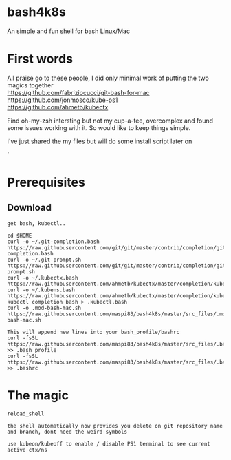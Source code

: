 # bash4k8s
An simple and fun shell for bash Linux/Mac

# First words
All praise go to these people, I did only minimal work of putting the two magics together  
https://github.com/fabriziocucci/git-bash-for-mac  
https://github.com/jonmosco/kube-ps1  
https://github.com/ahmetb/kubectx  


Find oh-my-zsh intersting but not my cup-a-tee, overcomplex and found some issues working with it. So would like to keep things simple. 

I've just shared the my files but will do some install script later on

`
# Prerequisites

## Download
```
get bash, kubectl..

cd $HOME
curl -o ~/.git-completion.bash https://raw.githubusercontent.com/git/git/master/contrib/completion/git-completion.bash
curl -o ~/.git-prompt.sh https://raw.githubusercontent.com/git/git/master/contrib/completion/git-prompt.sh
curl -o ~/.kubectx.bash https://raw.githubusercontent.com/ahmetb/kubectx/master/completion/kubectx.bash
curl -o ~/.kubens.bash https://raw.githubusercontent.com/ahmetb/kubectx/master/completion/kubens.bash
kubectl completion bash > .kubectl.bash
curl -o .mod-bash-mac.sh https://raw.githubusercontent.com/maspi83/bash4k8s/master/src_files/.mod-bash-mac.sh

This will append new lines into your bash_profile/bashrc
curl -fsSL https://raw.githubusercontent.com/maspi83/bash4k8s/master/src_files/.bash_profile >> .bash_profile
curl -fsSL https://raw.githubusercontent.com/maspi83/bash4k8s/master/src_files/.bashrc >> .bashrc

```

# The magic
```
reload_shell

the shell automatically now provides you delete on git repository name and branch, dont need the weird symbols

use kubeon/kubeoff to enable / disable PS1 terminal to see current active ctx/ns
```
